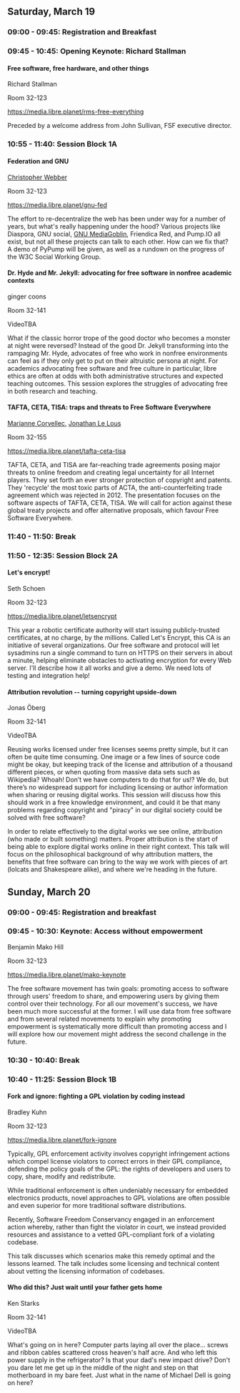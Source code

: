 ## Saturday, March 19

### 09:00 - 09:45: Registration and Breakfast

### 09:45 - 10:45: Opening Keynote: Richard Stallman

#### Free software, free hardware, and other things

Richard Stallman

[comment]: <> (Comment about rms talk.)

Room 32-123

https://media.libre.planet/rms-free-everything

Preceded by a welcome address from John Sullivan, FSF executive
director.

### 10:55 - 11:40: Session Block 1A

[//]: <> (This is a comment.)

#### Federation and GNU

[//]: # (This another comment.)

[Christopher Webber](http://dustycloud.org)

Room 32-123

https://media.libre.planet/gnu-fed

The effort to re-decentralize the web has been under way for a number
of years, but what's really happening under the hood? Various projects
like Diaspora, GNU social, [GNU MediaGoblin][gmg-home], Friendica Red, and Pump.IO
all exist, but not all these projects can talk to each other. How can
we fix that? A demo of PyPump will be given, as well as a rundown on
the progress of the W3C Social Working Group.

[gmg-home]: http://mediagoblin.org/

#### Dr. Hyde and Mr. Jekyll: advocating for free software in nonfree academic contexts

ginger coons

Room 32-141

VideoTBA

What if the classic horror trope of the good doctor who becomes a
monster at night were reversed? Instead of the good Dr. Jekyll
transforming into the rampaging Mr. Hyde, advocates of free who work
in nonfree environments can feel as if they only get to put on their
altruistic persona at night. For academics advocating free software
and free culture in particular, libre ethics are often at odds with
both administrative structures and expected teaching outcomes. This
session explores the struggles of advocating free in both research and
teaching.

#### TAFTA, CETA, TISA: traps and threats to Free Software Everywhere

[Marianne Corvellec](/2015/program/speakers.html#corvellec), [Jonathan Le Lous](/2015/program/speakers.html#le-lous)

Room 32-155

https://media.libre.planet/tafta-ceta-tisa

TAFTA, CETA, and TISA are far-reaching trade agreements posing major
threats to online freedom and creating legal uncertainty for all
Internet players. They set forth an ever stronger protection of
copyright and patents. They 'recycle' the most toxic parts of ACTA,
the anti-counterfeiting trade agreement which was rejected
in 2012. The presentation focuses on the software aspects of TAFTA,
CETA, TISA. We will call for action against these global treaty
projects and offer alternative proposals, which favour Free Software
Everywhere.

### 11:40 - 11:50: Break

### 11:50 - 12:35: Session Block 2A

#### Let's encrypt!

Seth Schoen

Room 32-123

https://media.libre.planet/letsencrypt

This year a robotic certificate authority will start issuing
publicly-trusted certificates, at no charge, by the millions. Called
Let's Encrypt, this CA is an initiative of several organizations. Our
free software and protocol will let sysadmins run a single command to
turn on HTTPS on their servers in about a minute, helping eliminate
obstacles to activating encryption for every Web server. I'll describe
how it all works and give a demo. We need lots of testing and
integration help!

#### Attribution revolution -- turning copyright upside-down

Jonas Öberg

Room 32-141

VideoTBA

Reusing works licensed under free licenses seems pretty simple, but it
can often be quite time consuming. One image or a few lines of source
code might be okay, but keeping track of the license and attribution
of a thousand different pieces, or when quoting from massive data sets
such as Wikipedia? Whoah! Don’t we have computers to do that for us!?
We do, but there’s no widespread support for including licensing or
author information when sharing or reusing digital works. This session
will discuss how this should work in a free knowledge environment, and
could it be that many problems regarding copyright and "piracy" in our
digital society could be solved with free software?

In order to relate effectively to the digital works we see online,
attribution (who made or built something) matters. Proper attribution
is the start of being able to explore digital works online in their
right context. This talk will focus on the philosophical background of
why attribution matters, the benefits that free software can bring to
the way we work with pieces of art (lolcats and Shakespeare alike),
and where we're heading in the future.

## Sunday, March 20

### 09:00 - 09:45: Registration and breakfast

### 09:45 - 10:30: Keynote: Access without empowerment

Benjamin Mako Hill

Room 32-123

https://media.libre.planet/mako-keynote

The free software movement has twin goals: promoting access to
software through users' freedom to share, and empowering users by
giving them control over their technology. For all our movement's
success, we have been much more successful at the former. I will use
data from free software and from several related movements to explain
why promoting empowerment is systematically more difficult than
promoting access and I will explore how our movement might address the
second challenge in the future.

### 10:30 - 10:40: Break

### 10:40 - 11:25: Session Block 1B

#### Fork and ignore: fighting a GPL violation by coding instead

Bradley Kuhn

Room 32-123

https://media.libre.planet/fork-ignore

Typically, GPL enforcement activity involves copyright infringement
actions which compel license violators to correct errors in their GPL
compliance, defending the policy goals of the GPL: the rights of
developers and users to copy, share, modify and redistribute.

While traditional enforcement is often undeniably necessary for
embedded electronics products, novel approaches to GPL violations are
often possible and even superior for more traditional software
distributions.

Recently, Software Freedom Conservancy engaged in an enforcement
action whereby, rather than fight the violator in court, we instead
provided resources and assistance to a vetted GPL-compliant fork of a
violating codebase.

This talk discusses which scenarios make this remedy optimal and the
lessons learned. The talk includes some licensing and technical
content about vetting the licensing information of codebases.

#### Who did this? Just wait until your father gets home

Ken Starks

Room 32-141

VideoTBA

What's going on in here? Computer parts laying all over the
place... screws and ribbon cables scattered cross heaven's half
acre. And who left this power supply in the refrigerator? Is that your
dad's new impact drive? Don't you dare let me get up in the middle of
the night and step on that motherboard in my bare feet. Just what in
the name of Michael Dell is going on here?
